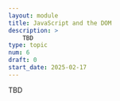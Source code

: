 ```yaml
---
layout: module
title: JavaScript and the DOM
description: > 
    TBD
type: topic
num: 6
draft: 0
start_date: 2025-02-17
---
```


TBD
